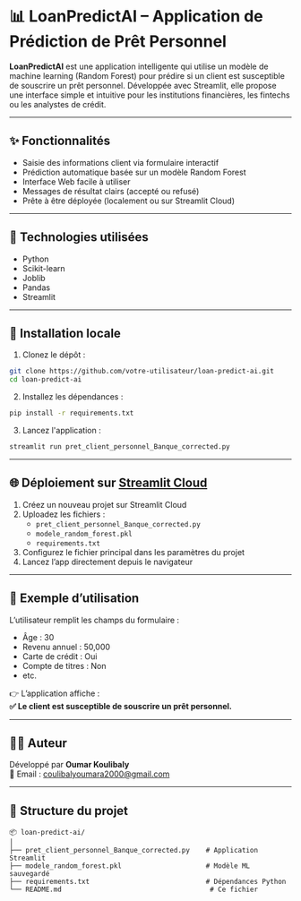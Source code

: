 # 📊 LoanPredictAI – Application de Prédiction de Prêt Personnel

**LoanPredictAI** est une application intelligente qui utilise un modèle de machine learning (Random Forest) pour prédire si un client est susceptible de souscrire un prêt personnel. Développée avec Streamlit, elle propose une interface simple et intuitive pour les institutions financières, les fintechs ou les analystes de crédit.

---

## ✨ Fonctionnalités

- Saisie des informations client via formulaire interactif
- Prédiction automatique basée sur un modèle Random Forest
- Interface Web facile à utiliser
- Messages de résultat clairs (accepté ou refusé)
- Prête à être déployée (localement ou sur Streamlit Cloud)

---

## 🧠 Technologies utilisées

- Python
- Scikit-learn
- Joblib
- Pandas
- Streamlit

---

## 🚀 Installation locale

1. Clonez le dépôt :
```bash
git clone https://github.com/votre-utilisateur/loan-predict-ai.git
cd loan-predict-ai
```

2. Installez les dépendances :
```bash
pip install -r requirements.txt
```

3. Lancez l'application :
```bash
streamlit run pret_client_personnel_Banque_corrected.py
```

---

## 🌐 Déploiement sur [Streamlit Cloud](https://streamlit.io/cloud)

1. Créez un nouveau projet sur Streamlit Cloud
2. Uploadez les fichiers :
   - `pret_client_personnel_Banque_corrected.py`
   - `modele_random_forest.pkl`
   - `requirements.txt`
3. Configurez le fichier principal dans les paramètres du projet
4. Lancez l’app directement depuis le navigateur

---

## 🧪 Exemple d’utilisation

L’utilisateur remplit les champs du formulaire :
- Âge : 30
- Revenu annuel : 50,000
- Carte de crédit : Oui
- Compte de titres : Non
- etc.

👉 L’application affiche :  
**✅ Le client est susceptible de souscrire un prêt personnel.**

---

## 👨‍💻 Auteur

Développé par **Oumar Koulibaly**  
📧 Email : coulibalyoumara2000@gmail.com

---

## 📁 Structure du projet

```
📦 loan-predict-ai/
│
├── pret_client_personnel_Banque_corrected.py    # Application Streamlit
├── modele_random_forest.pkl                     # Modèle ML sauvegardé
├── requirements.txt                             # Dépendances Python
└── README.md                                     # Ce fichier
```
